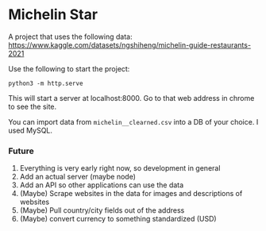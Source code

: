 # Michelin Star

A project that uses the following data: https://www.kaggle.com/datasets/ngshiheng/michelin-guide-restaurants-2021

Use the following to start the project:

```
python3 -m http.serve
```

This will start a server at localhost:8000. Go to that web address in chrome to see the site.

You can import data from `michelin__clearned.csv` into a DB of your choice. I used MySQL.

### Future

1) Everything is very early right now, so development in general
2) Add an actual server (maybe node)
3) Add an API so other applications can use the data
4) (Maybe) Scrape websites in the data for images and descriptions of websites
5) (Maybe) Pull country/city fields out of the address
6) (Maybe) convert currency to something standardized (USD) 
